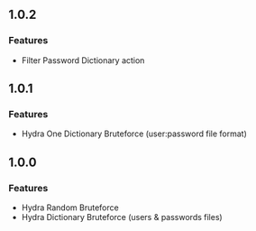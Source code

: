 ## 1.0.2

### Features

* Filter Password Dictionary action

## 1.0.1

### Features

* Hydra One Dictionary Bruteforce (user:password file format)

## 1.0.0

### Features

* Hydra Random Bruteforce
* Hydra Dictionary Bruteforce (users & passwords files)